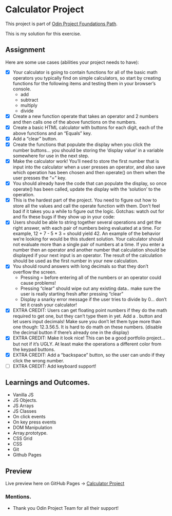 # Calculator Project

This project is part of [Odin Project Foundations Path](https://www.theodinproject.com/courses/web-development-101/).

This is my solution for this exercise.

## Assignment

Here are some use cases (abilities your project needs to have):

* [x] Your calculator is going to contain functions for all of the basic math operators you typically find on simple calculators, so start by creating functions for the following items and testing them in your browser’s console.
  * add
  * subtract
  * multiply
  * divide
* [x] Create a new function operate that takes an operator and 2 numbers and then calls one of the above functions on the numbers.
* [x] Create a basic HTML calculator with buttons for each digit, each of the above functions and an “Equals” key.
* [x] Add a “clear” button.
* [x] Create the functions that populate the display when you click the number buttons… you should be storing the ‘display value’ in a variable somewhere for use in the next step.
* [x] Make the calculator work! You’ll need to store the first number that is input into the calculator when a user presses an operator, and also save which operation has been chosen and then operate() on them when the user presses the “=” key.
* [x] You should already have the code that can populate the display, so once operate() has been called, update the display with the ‘solution’ to the operation.
* [x] This is the hardest part of the project. You need to figure out how to store all the values and call the operate function with them. Don’t feel bad if it takes you a while to figure out the logic.
Gotchas: watch out for and fix these bugs if they show up in your code:
* [x] Users should be able to string together several operations and get the right answer, with each pair of numbers being evaluated at a time. For example, 12 + 7 - 5 * 3 = should yield 42. An example of the behavior we’re looking for would be this student solution. Your calculator should not evaluate more than a single pair of numbers at a time. If you enter a number then an operator and another number that calculation should be displayed if your next input is an operator. The result of the calculation should be used as the first number in your new calculation.
* [x] You should round answers with long decimals so that they don’t overflow the screen.
  * Pressing = before entering all of the numbers or an operator could cause problems!
  * Pressing “clear” should wipe out any existing data.. make sure the user is really starting fresh after pressing “clear”
  * Display a snarky error message if the user tries to divide by 0… don’t let it crash your calculator!
* [x] EXTRA CREDIT: Users can get floating point numbers if they do the math required to get one, but they can’t type them in yet. Add a . button and let users input decimals! Make sure you don’t let them type more than one though: 12.3.56.5. It is hard to do math on these numbers. (disable the decimal button if there’s already one in the display)
* [x] EXTRA CREDIT: Make it look nice! This can be a good portfolio project… but not if it’s UGLY. At least make the operations a different color from the keypad buttons.
* [x] EXTRA CREDIT: Add a “backspace” button, so the user can undo if they click the wrong number.
* [ ] EXTRA CREDIT: Add keyboard support!

## Learnings and Outcomes.

* Vanilla JS
* JS Objects.
* JS Arrays
* JS Classes
* On click events
* On key press events
* DOM Manipulation
* Array.prototype.
* CSS Grid
* CSS
* Git
* Github Pages

## Preview

Live preview here on GitHub Pages -> [Calculator Project](https://vicc30.github.io/Calculator_project/)

### Mentions.

* Thank you Odin Project Team for all their support!